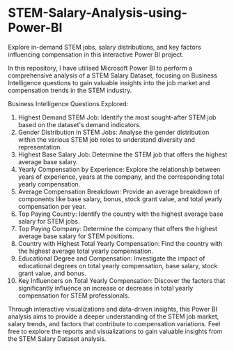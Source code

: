 # STEM-Salary-Analysis-using-Power-BI
Explore in-demand STEM jobs, salary distributions, and key factors influencing compensation in this interactive Power BI project.


In this repository, I have utilised Microsoft Power BI to perform a comprehensive analysis of a STEM Salary Dataset, focusing on Business Intelligence questions to gain valuable insights into the job market and compensation trends in the STEM industry.

Business Intelligence Questions Explored:
1.	Highest Demand STEM Job: Identify the most sought-after STEM job based on the dataset's demand indicators.
2.	Gender Distribution in STEM Jobs: Analyse the gender distribution within the various STEM job roles to understand diversity and representation.
3.	Highest Base Salary Job: Determine the STEM job that offers the highest average base salary.
4.	Yearly Compensation by Experience: Explore the relationship between years of experience, years at the company, and the corresponding total yearly compensation.
5.	Average Compensation Breakdown: Provide an average breakdown of components like base salary, bonus, stock grant value, and total yearly compensation per year.
6.	Top Paying Country: Identify the country with the highest average base salary for STEM jobs.
7.	Top Paying Company: Determine the company that offers the highest average base salary for STEM positions.
8.	Country with Highest Total Yearly Compensation: Find the country with the highest average total yearly compensation.
9.	Educational Degree and Compensation: Investigate the impact of educational degrees on total yearly compensation, base salary, stock grant value, and bonus.
10.	Key Influencers on Total Yearly Compensation: Discover the factors that significantly influence an increase or decrease in total yearly compensation for STEM professionals.

Through interactive visualizations and data-driven insights, this Power BI analysis aims to provide a deeper understanding of the STEM job market, salary trends, and factors that contribute to compensation variations. Feel free to explore the reports and visualizations to gain valuable insights from the STEM Salary Dataset analysis.
